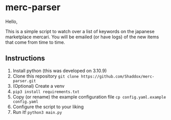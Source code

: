 # merc-parser
Hello,

This is a simple script to watch over a list of keywords on the japanese marketplace mercari. 
You will be emailed (or have logs) of the new items that come from time to time.

## Instructions

1. Install python (this was developed on 3.10.9)
2. Clone this repository `git clone https://github.com/Shaddox/merc-parser.git`
3. (Optional) Create a venv
4. `pip3 install requirements.txt`
5. Copy (or rename) the example configuration file `cp config.yaml.example config.yaml`
6. Configure the script to your liking
7. Run it! `python3 main.py`